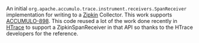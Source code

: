 An initial `org.apache.accumulo.trace.instrument.receivers.SpanReceiver` implementation for writing to a [Zipkin](http://twitter.github.io/zipkin/) Collector. This work supports [ACCUMULO-898](https://issues.apache.org/jira/browse/ACCUMULO-898). This code reused a lot of the work done recently in [HTrace](https://github.com/cloudera/htrace) to support a ZipkinSpanReceiver in that API so thanks to the HTrace developers for the reference.